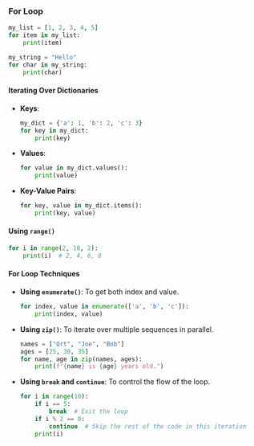 ### For Loop

```python
my_list = [1, 2, 3, 4, 5]
for item in my_list:
    print(item)

my_string = "Hello"
for char in my_string:
    print(char)
```

#### Iterating Over Dictionaries

- **Keys**:

  ```python
  my_dict = {'a': 1, 'b': 2, 'c': 3}
  for key in my_dict:
      print(key)
  ```

- **Values**:

  ```python
  for value in my_dict.values():
      print(value)
  ```

- **Key-Value Pairs**:
  ```python
  for key, value in my_dict.items():
      print(key, value)
  ```

#### Using `range()`

```python
for i in range(2, 10, 2):
    print(i)  # 2, 4, 6, 8
```

#### For Loop Techniques

- **Using `enumerate()`**: To get both index and value.

  ```python
  for index, value in enumerate(['a', 'b', 'c']):
      print(index, value)
  ```

- **Using `zip()`**: To iterate over multiple sequences in parallel.

  ```python
  names = ["Ort", "Joe", "Bob"]
  ages = [25, 30, 35]
  for name, age in zip(names, ages):
      print(f"{name} is {age} years old.")
  ```

- **Using `break` and `continue`**: To control the flow of the loop.

  ```python
  for i in range(10):
      if i == 5:
          break  # Exit the loop
      if i % 2 == 0:
          continue  # Skip the rest of the code in this iteration
      print(i)
  ```
